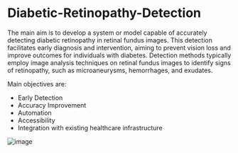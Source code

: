 # Diabetic-Retinopathy-Detection
The main aim is to develop a system or model capable of accurately detecting diabetic retinopathy in retinal fundus images. This detection facilitates early diagnosis and intervention, aiming to prevent vision loss and improve outcomes for individuals with diabetes. Detection methods typically employ image analysis techniques on retinal fundus images to identify signs of retinopathy, such as microaneurysms, hemorrhages, and exudates.

Main objectives are:
- Early Detection
- Accuracy Improvement
- Automation
- Accessibility
- Integration with existing healthcare infrastructure
  
![image](https://github.com/user-attachments/assets/54a0ddae-2a17-426c-9cca-f99cdc0f8e83)
